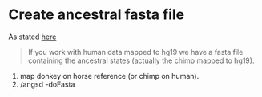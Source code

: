 # Create ancestral fasta file
As stated [here](http://www.popgen.dk/angsd/index.php/Error_estimation)
> If you work with human data mapped to hg19 we have a fasta file containing the ancestral states (actually the chimp mapped to hg19). 
1) map donkey on horse reference (or chimp on human). 
2) /angsd -doFasta
